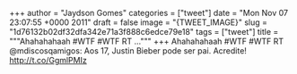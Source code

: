 
+++
author = "Jaydson Gomes"
categories = ["tweet"]
date = "Mon Nov 07 23:07:55 +0000 2011"
draft = false
image = "{TWEET_IMAGE}"
slug = "1d76132b02df32dfa342e71a3f888c6edce79e18"
tags = ["tweet"]
title = """Ahahahahaah #WTF #WTF RT ..."""
+++
Ahahahahaah #WTF #WTF RT @mdiscosqamigos: Aos 17, Justin Bieber pode ser pai. Acredite! http://t.co/GgmlPMIz
